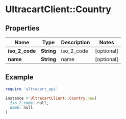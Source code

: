 # UltracartClient::Country

## Properties

| Name | Type | Description | Notes |
| ---- | ---- | ----------- | ----- |
| **iso_2_code** | **String** | iso_2_code | [optional] |
| **name** | **String** | name | [optional] |

## Example

```ruby
require 'ultracart_api'

instance = UltracartClient::Country.new(
  iso_2_code: null,
  name: null
)
```


